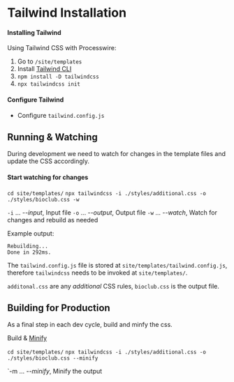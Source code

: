 # Tailwind Installation

#### Installing Tailwind

Using Tailwind CSS with Processwire:

1. Go to `/site/templates`
2. Install [Tailwind CLI](https://tailwindcss.com/docs/installation)
3. `npm install -D tailwindcss`
4. `npx tailwindcss init`

#### Configure Tailwind
- Configure `tailwind.config.js`

## Running & Watching

During development we need to watch for changes in the template files and update the CSS accordingly.

#### Start watching for changes

`cd site/templates/`
`npx tailwindcss -i ./styles/additional.css -o ./styles/bioclub.css -w`

`-i` ... _--input_, Input file
`-o` ... _--output_, Output file
`-w` ... _--watch_, Watch for changes and rebuild as needed

Example output:
```
Rebuilding...
Done in 292ms.
```
The `tailwind.config.js` file is stored at `site/templates/tailwind.config.js`, therefore `tailwindcss` needs to be invoked at `site/templates/`.

`additonal.css` are any _additional_ CSS rules, `bioclub.css` is the output file.

## Building for Production

As a final step in each dev cycle, build and minfy the css.

Build & [Minify](https://tailwindcss.com/docs/optimizing-for-production)

`cd site/templates/`
`npx tailwindcss -i ./styles/additional.css -o ./styles/bioclub.css --minify`

`-m ... _--minify_, Minify the output


